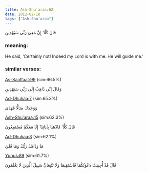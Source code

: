 ```yaml
---
title: Ash-Shu'araa:62
date: 2012-02-18
tags: ["Ash-Shu'araa"]
---
```

قَالَ كَلَّا ۖ إِنَّ مَعِيَ رَبِّي سَيَهْدِينِ
### meaning: 
He said, ‘Certainly not! Indeed my Lord is with me. He will guide me.’
### similar verses: 

[As-Saaffaat:99](/37/99) (sim:66.5%)

وَقَالَ إِنِّي ذَاهِبٌ إِلَىٰ رَبِّي سَيَهْدِينِ

[Ad-Dhuhaa:7](/93/7) (sim:65.3%)

وَوَجَدَكَ ضَالًّا فَهَدَىٰ

[Ash-Shu'araa:15](/26/15) (sim:62.3%)

قَالَ كَلَّا ۖ فَاذْهَبَا بِآيَاتِنَا ۖ إِنَّا مَعَكُمْ مُسْتَمِعُونَ

[Ad-Dhuhaa:3](/93/3) (sim:62.1%)

مَا وَدَّعَكَ رَبُّكَ وَمَا قَلَىٰ

[Yunus:89](/10/89) (sim:61.7%)

قَالَ قَدْ أُجِيبَتْ دَعْوَتُكُمَا فَاسْتَقِيمَا وَلَا تَتَّبِعَانِّ سَبِيلَ الَّذِينَ لَا يَعْلَمُونَ
